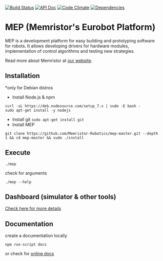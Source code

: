 [![Build Status](https://semaphoreci.com/api/v1/lukicdarkoo/mep-master/branches/master/shields_badge.svg)](https://semaphoreci.com/lukicdarkoo/mep-master)
[![API Doc](https://doc.esdoc.org/github.com/Memristor-Robotics/mep-master/badge.svg)](https://doc.esdoc.org/github.com/Memristor-Robotics/mep-master/identifiers.html)
[![Code Climate](https://codeclimate.com/github/Memristor-Robotics/mep-master//badges/gpa.svg)](https://codeclimate.com/github/Memristor-Robotics/mep-master)
[![Dependencies](https://david-dm.org/Memristor-Robotics/mep-master.svg)](https://david-dm.org/Memristor-Robotics/mep-master/)

# MEP (Memristor's Eurobot Platform)
MEP is a development platform for easy building and prototyping software for robots. It allows developing drivers for hardware modules, implementation of control algorithms and testing new strategies.

Read more about Memristor at [our website](https://memristor-robotics.github.io/).

## Installation
*only for Debian distros

- Install Node.js & npm
```
curl -sL https://deb.nodesource.com/setup_7.x | sudo -E bash -
sudo apt-get install -y nodejs
```
- Install git `sudo apt-get install git`
- Install MEP
```
git clone https://github.com/Memristor-Robotics/mep-master.git --depth 1 && cd mep-master && sudo ./install
```

## Execute
```
./mep
```

check for arguments
```
./mep --help
```

## Dashboard (simulator & other tools)
[Check here for more details](https://github.com/Memristor-Robotics/mep-dash)

## Documentation
create a documentation locally
```
npm run-script docs
```
or check for [online docs](https://doc.esdoc.org/github.com/Memristor-Robotics/mep-master/identifiers.html)

